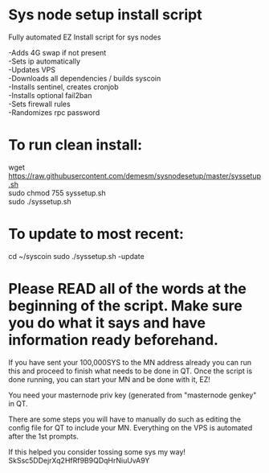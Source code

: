 # Sys node setup install script
Fully automated EZ Install script for sys nodes

-Adds 4G swap if not present  
-Sets ip automatically  
-Updates VPS  
-Downloads all dependencies / builds syscoin  
-Installs sentinel, creates cronjob  
-Installs optional fail2ban  
-Sets firewall rules  
-Randomizes rpc password  

# To run clean install:
wget https://raw.githubusercontent.com/demesm/sysnodesetup/master/syssetup.sh  
sudo chmod 755 syssetup.sh  
sudo ./syssetup.sh

# To update to most recent:
cd ~/syscoin
sudo ./syssetup.sh -update


# Please READ all of the words at the beginning of the script. Make sure you do what it says and have information ready beforehand.

If you have sent your 100,000SYS to the MN address already you can run this and proceed to finish what needs to be done in QT. Once the script is done running, you can start your MN and be done with it, EZ!

You need your masternode priv key (generated from "masternode genkey" in QT.

There are some steps you will have to manually do such as editing the config file for QT to include your MN.
Everything on the VPS is automated after the 1st prompts.

If this helped you consider tossing some sys my way!  
SkSsc5DDejrXq2HfRf9B9QDqHrNiuUvA9Y
 

